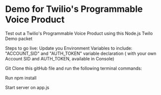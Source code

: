 # Demo for Twilio's Programmable Voice Product

Test out a Twilio's Programmable Voice Product using this Node.js Twilo Demo packet

Steps to go live: 
Update you Environment Variables to include: 
"ACCOUNT_SID" and "AUTH_TOKEN" variable declaration ( with your own Account SID and AUTH_TOKEN, available in Console)

Git Clone this gitHub file and run the following terminal commands: 

Run npm install

Start server on app.js 
